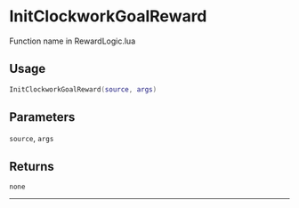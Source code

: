 # InitClockworkGoalReward
Function name in RewardLogic.lua
## Usage
```lua
InitClockworkGoalReward(source, args)
```
## Parameters
`source`, `args`
## Returns
`none`

---